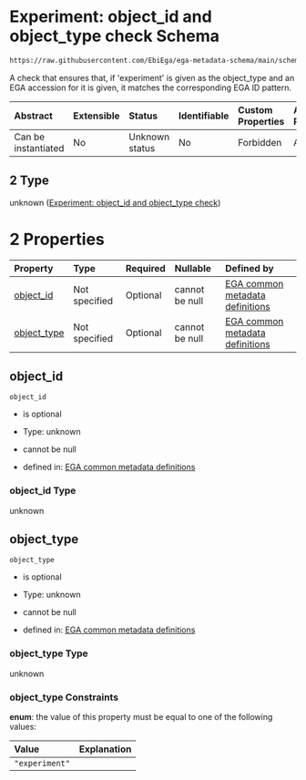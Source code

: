 # Experiment: object\_id and object\_type check Schema

```txt
https://raw.githubusercontent.com/EbiEga/ega-metadata-schema/main/schemas/EGA.common-definitions.json#/definitions/object-id-and-object-type-check/anyOf/2
```

A check that ensures that, if 'experiment' is given as the object\_type and an EGA accession for it is given, it matches the corresponding EGA ID pattern.

| Abstract            | Extensible | Status         | Identifiable | Custom Properties | Additional Properties | Access Restrictions | Defined In                                                                                           |
| :------------------ | :--------- | :------------- | :----------- | :---------------- | :-------------------- | :------------------ | :--------------------------------------------------------------------------------------------------- |
| Can be instantiated | No         | Unknown status | No           | Forbidden         | Allowed               | none                | [EGA.common-definitions.json\*](../../../schemas/EGA.common-definitions.json "open original schema") |

## 2 Type

unknown ([Experiment: object\_id and object\_type check](ega-12-definitions-check-that-the-object_ids-accession-pattern-and-object_type-match-anyof-experiment-object_id-and-object_type-check.md))

# 2 Properties

| Property                     | Type          | Required | Nullable       | Defined by                                                                                                                                                                                                                                                                                                                                                                             |
| :--------------------------- | :------------ | :------- | :------------- | :------------------------------------------------------------------------------------------------------------------------------------------------------------------------------------------------------------------------------------------------------------------------------------------------------------------------------------------------------------------------------------- |
| [object\_id](#object_id)     | Not specified | Optional | cannot be null | [EGA common metadata definitions](ega-12-definitions-check-that-the-object_ids-accession-pattern-and-object_type-match-anyof-experiment-object_id-and-object_type-check-properties-object_id.md "https://raw.githubusercontent.com/EbiEga/ega-metadata-schema/main/schemas/EGA.common-definitions.json#/definitions/object-id-and-object-type-check/anyOf/2/properties/object_id")     |
| [object\_type](#object_type) | Not specified | Optional | cannot be null | [EGA common metadata definitions](ega-12-definitions-check-that-the-object_ids-accession-pattern-and-object_type-match-anyof-experiment-object_id-and-object_type-check-properties-object_type.md "https://raw.githubusercontent.com/EbiEga/ega-metadata-schema/main/schemas/EGA.common-definitions.json#/definitions/object-id-and-object-type-check/anyOf/2/properties/object_type") |

## object\_id



`object_id`

*   is optional

*   Type: unknown

*   cannot be null

*   defined in: [EGA common metadata definitions](ega-12-definitions-check-that-the-object_ids-accession-pattern-and-object_type-match-anyof-experiment-object_id-and-object_type-check-properties-object_id.md "https://raw.githubusercontent.com/EbiEga/ega-metadata-schema/main/schemas/EGA.common-definitions.json#/definitions/object-id-and-object-type-check/anyOf/2/properties/object_id")

### object\_id Type

unknown

## object\_type



`object_type`

*   is optional

*   Type: unknown

*   cannot be null

*   defined in: [EGA common metadata definitions](ega-12-definitions-check-that-the-object_ids-accession-pattern-and-object_type-match-anyof-experiment-object_id-and-object_type-check-properties-object_type.md "https://raw.githubusercontent.com/EbiEga/ega-metadata-schema/main/schemas/EGA.common-definitions.json#/definitions/object-id-and-object-type-check/anyOf/2/properties/object_type")

### object\_type Type

unknown

### object\_type Constraints

**enum**: the value of this property must be equal to one of the following values:

| Value          | Explanation |
| :------------- | :---------- |
| `"experiment"` |             |

